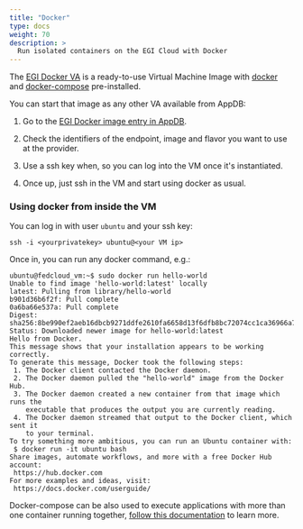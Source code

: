 ```yaml
---
title: "Docker"
type: docs
weight: 70
description: >
  Run isolated containers on the EGI Cloud with Docker
---
```


The
[EGI Docker VA](https://appdb.egi.eu/store/vappliance/egi.docker.ubuntu.16.04)
is a ready-to-use Virtual Machine Image with [docker](https://www.docker.com/)
and [docker-compose](https://docs.docker.com/compose/) pre-installed.

You can start that image as any other VA available from AppDB:

1. Go to the
   [EGI Docker image entry in AppDB](https://appdb.egi.eu/store/vappliance/egi.docker.ubuntu.16.04).

1. Check the identifiers of the endpoint, image and flavor you want to use at
   the provider.

1. Use a ssh key when, so you can log into the VM once it\'s instantiated.

1. Once up, just ssh in the VM and start using docker as usual.

### Using docker from inside the VM

You can log in with user `ubuntu` and your ssh key:

```shell
ssh -i <yourprivatekey> ubuntu@<your VM ip>
```

Once in, you can run any docker command, e.g.:

```shell
ubuntu@fedcloud_vm:~$ sudo docker run hello-world
Unable to find image 'hello-world:latest' locally
latest: Pulling from library/hello-world
b901d36b6f2f: Pull complete
0a6ba66e537a: Pull complete
Digest: sha256:8be990ef2aeb16dbcb9271ddfe2610fa6658d13f6dfb8bc72074cc1ca36966a7
Status: Downloaded newer image for hello-world:latest
Hello from Docker.
This message shows that your installation appears to be working correctly.
To generate this message, Docker took the following steps:
 1. The Docker client contacted the Docker daemon.
 2. The Docker daemon pulled the "hello-world" image from the Docker Hub.
 3. The Docker daemon created a new container from that image which runs the
    executable that produces the output you are currently reading.
 4. The Docker daemon streamed that output to the Docker client, which sent it
    to your terminal.
To try something more ambitious, you can run an Ubuntu container with:
 $ docker run -it ubuntu bash
Share images, automate workflows, and more with a free Docker Hub account:
 https://hub.docker.com
For more examples and ideas, visit:
 https://docs.docker.com/userguide/
```

Docker-compose can be also used to execute applications with more than one
container running together,
[follow this documentation](https://docs.docker.com/compose/) to learn more.

